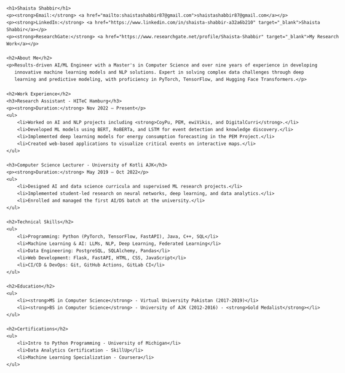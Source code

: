 
<html lang="en">
<head>
    <meta charset="UTF-8">
    <meta name="viewport" content="width=device-width, initial-scale=1.0">
    <title>Shaista Shabbir | AI & ML Engineer</title>
    <style>
        body { font-family: Arial, sans-serif; line-height: 1.6; max-width: 900px; margin: auto; padding: 20px; }
        h1, h2 { color: #2C3E50; }
        a { color: #3498DB; text-decoration: none; }
        a:hover { text-decoration: underline; }
    </style>
</head>
<body>

    <h1>Shaista Shabbir</h1>
    <p><strong>Email:</strong> <a href="mailto:shaistashabbir87@gmail.com">shaistashabbir87@gmail.com</a></p>
    <p><strong>LinkedIn:</strong> <a href="https://www.linkedin.com/in/shaista-shabbir-a32a6b210" target="_blank">Shaista Shabbir</a></p>
    <p><strong>ResearchGate:</strong> <a href="https://www.researchgate.net/profile/Shaista-Shabbir" target="_blank">My Research Work</a></p>

    <h2>About Me</h2>
    <p>Results-driven AI/ML Engineer with a Master's in Computer Science and over nine years of experience in developing 
       innovative machine learning models and NLP solutions. Expert in solving complex data challenges through deep 
       learning and predictive modeling, with proficiency in PyTorch, TensorFlow, and Hugging Face Transformers.</p>

    <h2>Work Experience</h2>
    <h3>Research Assistant - HITeC Hamburg</h3>
    <p><strong>Duration:</strong> Nov 2022 – Present</p>
    <ul>
        <li>Worked on AI and NLP projects including <strong>CoyPu, PEM, ewiVikis, and DigitalCurri</strong>.</li>
        <li>Developed ML models using BERT, RoBERTa, and LSTM for event detection and knowledge discovery.</li>
        <li>Implemented deep learning models for energy consumption forecasting in the PEM Project.</li>
        <li>Created web-based applications to visualize critical events on interactive maps.</li>
    </ul>

    <h3>Computer Science Lecturer - University of Kotli AJK</h3>
    <p><strong>Duration:</strong> May 2019 – Oct 2022</p>
    <ul>
        <li>Designed AI and data science curricula and supervised ML research projects.</li>
        <li>Implemented student-led research on neural networks, deep learning, and data analytics.</li>
        <li>Enrolled and managed the first AI/DS batch at the university.</li>
    </ul>

    <h2>Technical Skills</h2>
    <ul>
        <li>Programming: Python (PyTorch, TensorFlow, FastAPI), Java, C++, SQL</li>
        <li>Machine Learning & AI: LLMs, NLP, Deep Learning, Federated Learning</li>
        <li>Data Engineering: PostgreSQL, SQLAlchemy, Pandas</li>
        <li>Web Development: Flask, FastAPI, HTML, CSS, JavaScript</li>
        <li>CI/CD & DevOps: Git, GitHub Actions, GitLab CI</li>
    </ul>

    <h2>Education</h2>
    <ul>
        <li><strong>MS in Computer Science</strong> - Virtual University Pakistan (2017-2019)</li>
        <li><strong>BS in Computer Science</strong> - University of AJK (2012-2016) - <strong>Gold Medalist</strong></li>
    </ul>

    <h2>Certifications</h2>
    <ul>
        <li>Intro to Python Programming - University of Michigan</li>
        <li>Data Analytics Certification - SkillUp</li>
        <li>Machine Learning Specialization - Coursera</li>
    </ul>

</body>
</html>

